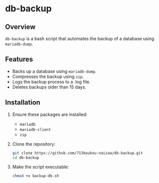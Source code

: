 # db-backup

## Overview
`db-backup` is a bash script that automates the backup of a database using `mariadb-dump`.

## Features
- Backs up a database using `mariadb-dump`.
- Compresses the backup using `zip`.
- Logs the backup process to a .log file.
- Deletes backups older than 15 days.

## Installation
1. Ensure these packages are installed:
    - `mariadb`
    - `mariadb-client`
    - `zip`

2. Clone the repository:
   ```bash
   git clone https://github.com/713koukou-naizaa/db-backup.git
   cd db-backup

3. Make the script executable:
   ```bash
   chmod +x backup-db.sh